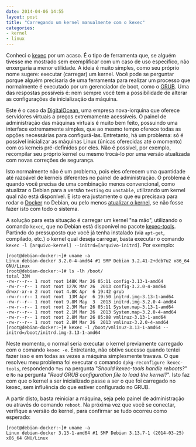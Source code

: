 ```yaml
---
date: 2014-04-06 14:55
layout: post
title: "Carregando um kernel manualmente com o kexec"
categories: 
- kernel
- linux
---
```


Conheci o [kexec](https://wiki.archlinux.org/index.php/kexec) por um acaso. É o tipo de ferramenta que, se alguém tivesse me mostrado sem exemplificar com um caso de uso específico, não enxergaria a menor utilidade. A ideia é muito simples, como seu próprio nome sugere: executar (carregar) um kernel. Você pode se perguntar porque alguém precisaria de uma ferramenta para realizar um processo que normalmente é executado por um gerenciador de boot, como o [GRUB](https://www.gnu.org/software/grub/). Uma das respostas possíveis é: nem sempre você tem a possibilidade de alterar as configurações de inicialização da máquina.

Este é o caso da [DigitalOcean](https://www.digitalocean.com/?refcode=f3170b9eaf20), uma empresa nova-iorquina que oferece servidores virtuais a preços extremamente acessíveis. O painel de administração das máquinas virtuais é muito bem feito, possuindo uma interface extremamente simples, que ao mesmo tempo oferece todas as opções necessárias para configurá-las. Entretanto, há um problema: só é possível inicializar as máquinas Linux (únicas oferecidas até o momento) com os kerneis pré-definidos por eles. Não é possível, por exemplo, recompilar seu próprio kernel ou mesmo trocá-lo por uma versão atualizada com novas correções de segurança.

Isto normalmente não é um problema, pois eles oferecem uma quantidade até razoável de kerneis diferentes no painel de administração. O problema é quando você precisa de uma combinação menos convencional, como atualizar o Debian para a versão `testing` ou `unstable`, utilizando um kernel qual não está disponível. E isto era justamente o que eu precisava para rodar o [Docker](https://www.docker.io/) no Debian, ou pelo menos [atualizar o kernel](http://docs.docker.io/en/latest/installation/ubuntulinux/#ubuntu-precise-12-04-lts-64-bit), se não fosse fazer isto com todo o sistema.

A solução para esta situação é carregar um kernel "na mão", utilizando o comando `kexec`, que no Debian está disponível no pacote [kexec-tools](https://packages.debian.org/wheezy/kexec-tools). Partindo do pressuposto que você já tenha instalado (via `apt-get`, compilado, etc.) o kernel qual deseja carregar, basta executar o comando `kexec -l [arquivo-kernel] --initrd=[arquivo-initrd]`. Por exemplo:

    [root@debian-docker:~]# uname -a
    Linux debian-docker 3.2.0-4-amd64 #1 SMP Debian 3.2.41-2+deb7u2 x86_64 GNU/Linux
    [root@debian-docker:~]# ls -lh /boot/
    total 33M
    -rw-r--r-- 1 root root 148K Mar 26 05:11 config-3.13-1-amd64
    -rw-r--r-- 1 root root 127K Mar 26  2013 config-3.2.0-4-amd64
    drwxr-xr-x 2 root root 4.0K Apr  6 19:42 grub
    -rw-r--r-- 1 root root  13M Apr  6 19:50 initrd.img-3.13-1-amd64
    -rw-r--r-- 1 root root 9.8M May  3  2013 initrd.img-3.2.0-4-amd64
    -rw-r--r-- 1 root root 2.3M Mar 26 05:11 System.map-3.13-1-amd64
    -rw-r--r-- 1 root root 2.1M Mar 26  2013 System.map-3.2.0-4-amd64
    -rw-r--r-- 1 root root 2.8M Mar 26 05:08 vmlinuz-3.13-1-amd64
    -rw-r--r-- 1 root root 2.8M Mar 26  2013 vmlinuz-3.2.0-4-amd64
    [root@debian-docker:~]# kexec -l /boot/vmlinuz-3.13-1-amd64 --initrd=/boot/initrd.img-3.13-1-amd64

Neste momento, o normal seria executar o kernel previamente carregado com o comando `kexec -e`. Entretanto, não obtive sucesso quando tentei fazer isso e em todas as vezes a máquina simplesmente travava. O que resolveu meu problema foi executar o comando `dpkg-reconfigure kexec-tools`, respondendo `Yes` na pergunta "_Should kexec-tools handle reboots?_" e `No` na pergunta "_Read GRUB configuration file to load the kernel?_". Isto faz com que o kernel a ser inicializado passe a ser o que foi carregado no kexec, sem influência do que estiver configurado no GRUB.

A partir disto, basta reiniciar a máquina, seja pelo painel de administração ou através do comando `reboot`. Na próxima vez que você se conectar, verifique a versão do kernel, para confirmar se tudo ocorreu como esperado:

    [root@debian-docker:~]# uname -a
    Linux debian-docker 3.13-1-amd64 #1 SMP Debian 3.13.7-1 (2014-03-25) x86_64 GNU/Linux
